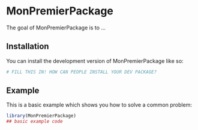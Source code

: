 
# MonPremierPackage

<!-- badges: start -->
<!-- badges: end -->

The goal of MonPremierPackage is to ...

## Installation

You can install the development version of MonPremierPackage like so:

``` r
# FILL THIS IN! HOW CAN PEOPLE INSTALL YOUR DEV PACKAGE?
```

## Example

This is a basic example which shows you how to solve a common problem:

``` r
library(MonPremierPackage)
## basic example code
```

